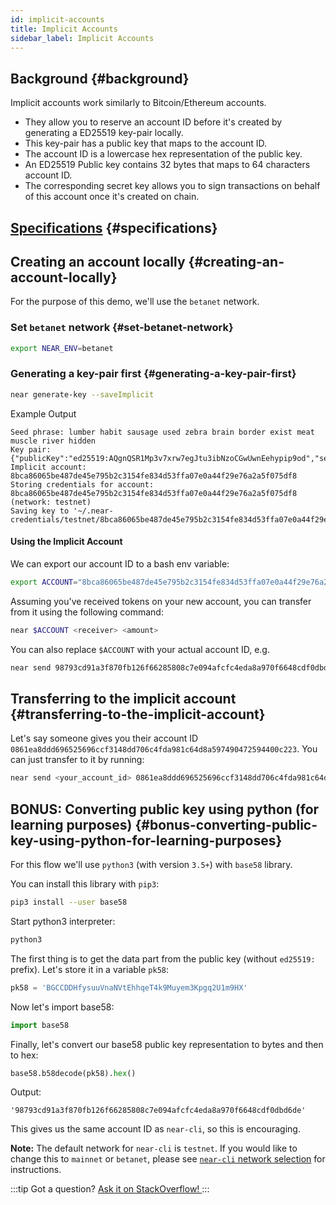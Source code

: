 ```yaml
---
id: implicit-accounts
title: Implicit Accounts
sidebar_label: Implicit Accounts
---
```


## Background {#background}

Implicit accounts work similarly to Bitcoin/Ethereum accounts.
 - They allow you to reserve an account ID before it's created by generating a ED25519 key-pair locally.
 - This key-pair has a public key that maps to the account ID.
 - The account ID is a lowercase hex representation of the public key.
 - An ED25519 Public key contains 32 bytes that maps to 64 characters account ID.
 - The corresponding secret key allows you to sign transactions on behalf of this account once it's created on chain.

## [Specifications](https://nomicon.io/DataStructures/Account.html#implicit-account-ids) {#specifications}

## Creating an account locally {#creating-an-account-locally}

For the purpose of this demo, we'll use the `betanet` network. 

### Set `betanet` network {#set-betanet-network}

```bash
export NEAR_ENV=betanet
```

### Generating a key-pair first {#generating-a-key-pair-first}

```bash
near generate-key --saveImplicit
```

Example Output
```
Seed phrase: lumber habit sausage used zebra brain border exist meat muscle river hidden
Key pair: {"publicKey":"ed25519:AQgnQSR1Mp3v7xrw7egJtu3ibNzoCGwUwnEehypip9od","secretKey":"ed25519:51qTiqybe8ycXwPznA8hz7GJJQ5hyZ45wh2rm5MBBjgZ5XqFjbjta1m41pq9zbRZfWGUGWYJqH4yVhSWoW6pYFkT"}
Implicit account: 8bca86065be487de45e795b2c3154fe834d53ffa07e0a44f29e76a2a5f075df8
Storing credentials for account: 8bca86065be487de45e795b2c3154fe834d53ffa07e0a44f29e76a2a5f075df8 (network: testnet)
Saving key to '~/.near-credentials/testnet/8bca86065be487de45e795b2c3154fe834d53ffa07e0a44f29e76a2a5f075df8.json'
```

#### Using the Implicit Account
We can export our account ID to a bash env variable:
```bash
export ACCOUNT="8bca86065be487de45e795b2c3154fe834d53ffa07e0a44f29e76a2a5f075df8"
```

Assuming you've received tokens on your new account, you can transfer from it using the following command:
```bash
near $ACCOUNT <receiver> <amount>
```

You can also replace `$ACCOUNT` with your actual account ID, e.g.
```bash
near send 98793cd91a3f870fb126f66285808c7e094afcfc4eda8a970f6648cdf0dbd6de <receiver> <amount>
```

## Transferring to the implicit account {#transferring-to-the-implicit-account}

Let's say someone gives you their account ID `0861ea8ddd696525696ccf3148dd706c4fda981c64d8a597490472594400c223`. You can just transfer to it by running:
```bash
near send <your_account_id> 0861ea8ddd696525696ccf3148dd706c4fda981c64d8a597490472594400c223 <amount>
```

## BONUS: Converting public key using python (for learning purposes) {#bonus-converting-public-key-using-python-for-learning-purposes}

For this flow we'll use `python3` (with version `3.5+`) with `base58` library.

You can install this library with `pip3`:
```bash
pip3 install --user base58
```

Start python3 interpreter:
```bash
python3
```

The first thing is to get the data part from the public key (without `ed25519:` prefix). Let's store it in a variable `pk58`:
```python
pk58 = 'BGCCDDHfysuuVnaNVtEhhqeT4k9Muyem3Kpgq2U1m9HX'
```

Now let's import base58:
```python
import base58
```

Finally, let's convert our base58 public key representation to bytes and then to hex:
```python
base58.b58decode(pk58).hex()
```

Output:
```
'98793cd91a3f870fb126f66285808c7e094afcfc4eda8a970f6648cdf0dbd6de'
```

This gives us the same account ID as `near-cli`, so this is encouraging.

**Note:** The default network for `near-cli` is `testnet`. If you would like to change this to `mainnet` or `betanet`, please see [`near-cli` network selection](/tools/near-cli#network-selection) for instructions.

:::tip Got a question?
<a href="https://stackoverflow.com/questions/tagged/nearprotocol"> Ask it on StackOverflow! </a>
:::
